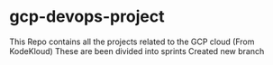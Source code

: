 # gcp-devops-project
This Repo contains all the projects related to the GCP cloud (From KodeKloud)
These are been divided into sprints
Created new branch
